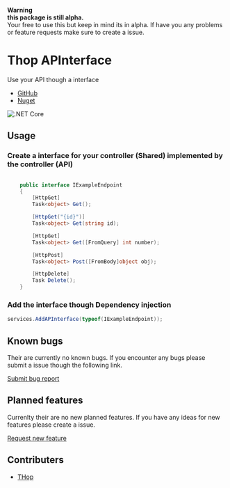 **Warning**  
**this package is still alpha.**  
Your free to use this but keep in mind its in alpha. If have you any problems or feature requests make sure to create a issue.

# Thop APInterface
Use your API though a interface

- [GitHub](https://github.com/thopdev/THop.APInterface)
- [Nuget](https://www.nuget.org/packages/THop.APInterface/)


![.NET Core](https://github.com/thopdev/THop.APInterface/workflows/.NET%20Core/badge.svg?branch=master)

## Usage

### Create a interface for your controller (Shared) implemented by the controller (API)
```csharp

    public interface IExampleEndpoint
    {
        [HttpGet]
        Task<object> Get();

        [HttpGet("{id}")]
        Task<object> Get(string id);

        [HttpGet]
        Task<object> Get([FromQuery] int number);

        [HttpPost]
        Task<object> Post([FromBody]object obj);

        [HttpDelete]
        Task Delete();
    }
```
### Add the interface though Dependency injection
```csharp
services.AddAPInterface(typeof(IExampleEndpoint));
```

## Known bugs
Their are currently no known bugs. If you encounter any bugs please submit a issue though the following link.

[Submit bug report](https://github.com/thopdev/THop.APInterface/issues/new?assignees=&labels=&template=bug_report.md&title=)

## Planned features
Currenlty their are no new planned features. If you have any ideas for new features please create a issue. 

[Request new feature](https://github.com/thopdev/THop.APInterface/issues/new?assignees=&labels=&template=feature_request.md&title=)

## Contributers
- [THop](https://github.com/thopdev)
